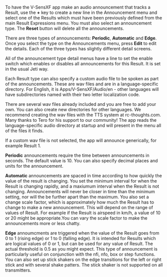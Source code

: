 To have the V-SensXF app make an audio announcement that tracks a Result, use
   the __+__ key to create a new line in the Announcement menu and select one of
   the Results which must have been previously defined from the main Result
   Expressions menu. You must also select an announcement type. The __Reset__ button
   will delete all the announcements.

There are three types of announcements: __Periodic__, __Automatic__ and __Edge__. Once you
   select the type on the Announcements menu, press __Edit__ to edit the
   details. Each of the three types has slightly different detail screens.

All of the announcement type detail menus have a line to set the enable switch
    which enables or disables all announcements for this Result. It is set in
    the usual Jeti way.

Each Result type can also specify a custom audio file to be spoken as part of the
    announcements. These are wav files and are in a language-specific
    directory. For English, it is Apps/V-SensXF/Audio/en - other languages will
    have subdirectories named with their two letter localization code.

There are several wav files already included and you are free to add your
    own. You can also create new directories for other languages. We recommend
    creating the wav files with the TTS system at rc-thoughts.com. Many thanks
    to Tero for his support to our community! The app reads the
    language-specific audio directory at startup and will present in the menu
    all of the files it finds.

If a custom wav file is not selected, the app will announce generically, for
   example Result 1.

__Periodic__ announcements require the time between announcements in seconds. The
	 default value is 10. You can also specify decimal places and units for
	 the announcement.

__Automatic__ announcements are spaced in time according to how quickly the
	  value of the result is changing. You set the minimum interval for when
	  the Result is changing rapidly, and a maxiumum interval when the
	  Result is not changing. Announcements will never be closer in time
	  than the minimum setting, nor will the be further apart than the
	  maximum. You also set a change scale factor, which is approximately
	  how much the Result has to change to make a new announcement. This
	  will depend on the range of values of Result. For example if the
	  Result is airspeed in km/h, a value of 10 or 20 might be
	  appropriate.You can vary the scale factor to make the announcements
	  more or less chatty.

__Edge__ annoumcments are triggered when the value of the Result goes from 0 to
     1 (rising edge) or 1 to 0 (falling edge). It is intended for Results which
     are logical values of 0 or 1, but can be used for any value of Result. The
     actual threshold is 0.5 as you might expect. This type of announcement is
     particularly useful on conjunction with the nfi, nfo, box or step
     functions. You can also set up stick shakers on the edge transitions for
     the left or right stick and with several shake patters. The stick shaker is
     not supported on all transmitters.

